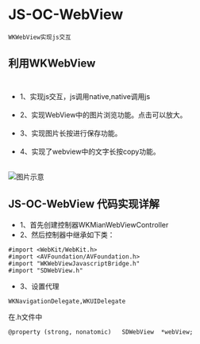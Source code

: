 # JS-OC-WebView


`WKWebView实现js交互`<br>

## 利用WKWebView  <br>  
* 1、实现js交互，js调用native,native调用js  <br>  
* 2、实现WebView中的图片浏览功能。点击可以放大。     <br>        
* 3、实现图片长按进行保存功能。                       <br>              
* 4、实现了webview中的文字长按copy功能。<br>  


![图片示意](https://github.com/liyuunxiangGit/JS-OC-WebView/blob/master/wkWebViewjs交互.gif)  


## JS-OC-WebView 代码实现详解  <br>
* 1、首先创建控制器WKMianWebViewController
* 2、然后控制器中继承如下类：

```
#import <WebKit/WebKit.h>
#import <AVFoundation/AVFoundation.h>
#import "WKWebViewJavascriptBridge.h"
#import "SDWebView.h"
```
* 3、设置代理
```
WKNavigationDelegate,WKUIDelegate
```
在.h文件中
```
@property (strong, nonatomic)   SDWebView  *webView;
```
